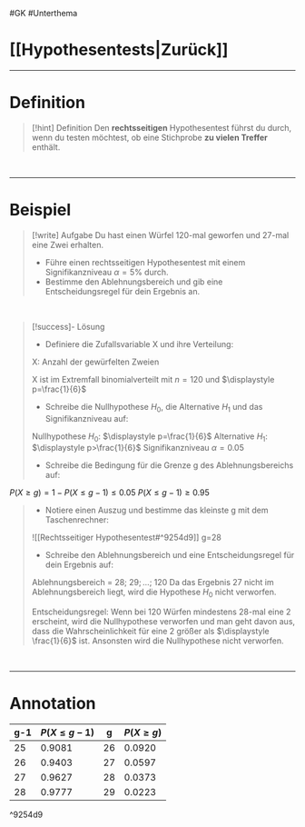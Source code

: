 #GK #Unterthema 

# [[Hypothesentests|Zurück]]

___
# Definition

>[!hint] Definition
>Den **rechtsseitigen** Hypothesentest führst du durch, wenn du testen möchtest, ob eine Stichprobe **zu vielen Treffer** enthält.

<br>

___
# Beispiel

>[!write] Aufgabe
>Du hast einen Würfel 120-mal geworfen und 27-mal eine Zwei erhalten.
>- Führe einen rechtsseitigen Hypothesentest mit einem Signifikanzniveau $\alpha =5$% durch.
>- Bestimme den Ablehnungsbereich und gib eine Entscheidungsregel für dein Ergebnis an.  

<br>

>[!success]- Lösung
>- Definiere die Zufallsvariable X und ihre Verteilung:
>
>X: Anzahl der gewürfelten Zweien
>
>X ist im Extremfall binomialverteilt mit $n=120$ und $\displaystyle p=\frac{1}{6}$
>
>- Schreibe die Nullhypothese $H_0$, die Alternative $H_1$ und das Signifikanzniveau auf:
>
>Nullhypothese $H_0$: $\displaystyle p=\frac{1}{6}$
>Alternative $H_1$: $\displaystyle p>\frac{1}{6}$
>Signifikanzniveau $\alpha = 0.05$
>
>- Schreibe die Bedingung für die Grenze g des Ablehnungsbereichs auf:
>
$P(X\geq g)=1-P(X\leq g-1)\leq 0.05$
$P(X\leq g-1)\geq 0.95$
>
>- Notiere einen Auszug und bestimme das kleinste g mit dem Taschenrechner:
>
>![[Rechtsseitiger Hypothesentest#^9254d9]]
>g=28
>
>- Schreibe den Ablehnungsbereich und eine Entscheidungsregel für dein Ergebnis auf:
>
>Ablehnungsbereich = ${28;\ 29;...;\ 120}$
>Da das Ergebnis 27 nicht im Ablehnungsbereich liegt, wird die Hypothese $H_0$ nicht verworfen. 
>
>Entscheidungsregel:
>Wenn bei 120 Würfen mindestens 28-mal eine 2 erscheint, wird die Nullhypothese verworfen und man geht davon aus, dass die Wahrscheinlichkeit für eine 2 größer als $\displaystyle \frac{1}{6}$ ist. 
>Ansonsten wird die Nullhypothese nicht verworfen. 

<br>

___
# Annotation

| g-1 | $P(X\leq g-1)$ | g | $P(X\geq g)$ |
| ---- | ---- | ---- | ---- |
| 25 | 0.9081 | 26 | 0.0920 |
| 26 | 0.9403 | 27 | 0.0597 |
| 27 | 0.9627 | 28 | 0.0373 |
| 28 | 0.9777 | 29 | 0.0223 |

^9254d9

